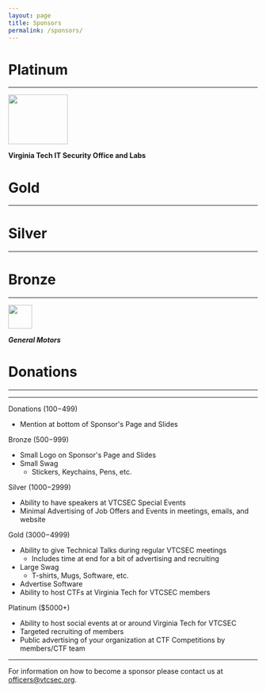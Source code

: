 ```yaml
---
layout: page
title: Sponsors
permalink: /sponsors/
---
```

# Platinum
---
<a href="VT"><img src="http://www.vtcsec.org/images/VirginiaTechLogo.gif" align="center" height="100" width="120"></a>

**Virginia Tech IT Security Office and Labs**

# Gold
---

# Silver
---

# Bronze
---
<a href="GM"><img src="http://www.vtcsec.org/images/sponsor-gm-tiny.gif" align="center" height="48" width="48"></a>

***General Motors***

# Donations
---

--------

Donations ($100-$499)

- Mention at bottom of Sponsor's Page and Slides

Bronze ($500-$999)

- Small Logo on Sponsor's Page and Slides
- Small Swag
    - Stickers, Keychains, Pens, etc.

Silver ($1000-$2999)

- Ability to have speakers at VTCSEC Special Events
- Minimal Advertising of Job Offers and Events in meetings, emails, and website

Gold ($3000-$4999)

- Ability to give Technical Talks during regular VTCSEC meetings
    - Includes time at end for a bit of advertising and recruiting
- Large Swag
    - T-shirts, Mugs, Software, etc.
- Advertise Software
- Ability to host CTFs at Virginia Tech for VTCSEC members

Platinum ($5000+)

- Ability to host social events at or around Virginia Tech for VTCSEC
- Targeted recruiting of members
- Public advertising of your organization at CTF Competitions by members/CTF team

---------------

For information on how to become a sponsor please contact us at [officers@vtcsec.org](mailto:officers@vtcsec.org).
